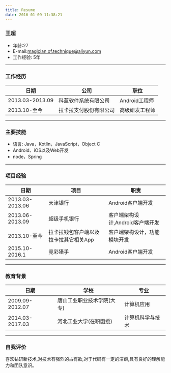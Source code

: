 ```yaml
---
title: Resume
date: 2016-01-09 11:38:21
---
```

### 王超
 * 年龄:27   
 * E-mail:[magician.of.technique@aliyun.com]
 * 工作经验: 5年
---

### 工作经历
| 日期 | 公司 | 职位 |
| ---- | ---- | --- |
| 2013.03-2013.09 | 科蓝软件系统有限公司 | Android工程师 |
| 2013.10-至今 | 拉卡拉支付股份有限公司 | 高级研发工程师 |

---

### 主要技能
 * 语言: Java，Kotlin，JavaScript，Object C
 * Android、iOS以及Web开发
 * node，Spring

---

### 项目经验
| 日期 | 项目 | 职责 |
| ---- | ---- | --- |
| 2013.03-2013.06 | 天津银行 | Android客户端开发 |
| 2013.06-2013.09 | 超级手机银行 | 客户端架构设计,Android客户端开发 |
| 2013.10-至今 | 拉卡拉钱包客户端以及拉卡拉其它相关App | 客户端架构设计，功能模块开发 |
| 2015.10-2016.1 | 竞彩猎手 | Android客户端开发 |

---

### 教育背景
| 日期 | 学校 | 专业 |
| ---- | ---- | --- |
| 2009.09-2012.07 | 唐山工业职业技术学院(大专) | 计算机应用 |
| 2014.03-2017.03 | 河北工业大学(在职函授) | 计算机科学与技术 |

---

### 自我评价
喜欢钻研新技术,对技术有强烈的占有欲,对于代码有一定的洁癖,具有良好的理解能力和团队意识。

[magician.of.technique@aliyun.com]: mailto:magician.of.technique@aliyun.com